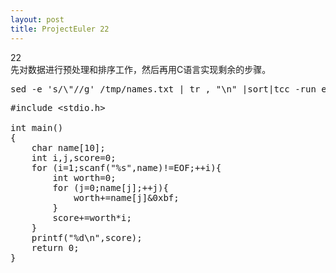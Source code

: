 ```yaml
---
layout: post
title: ProjectEuler 22
---
```

22  
先对数据进行预处理和排序工作，然后再用C语言实现剩余的步骤。
<pre class="prettyprint lang-bash">
sed -e 's/\"//g' /tmp/names.txt | tr , "\n" |sort|tcc -run euler22.c
</pre>
<pre class="prettyprint">
#include &lt;stdio.h&gt;

int main()
{
	char name[10];
	int i,j,score=0;
	for (i=1;scanf("%s",name)!=EOF;++i){
		int worth=0;
		for (j=0;name[j];++j){
			worth+=name[j]&0xbf;
		}
		score+=worth*i;
	}
	printf("%d\n",score);
	return 0;
}
</pre>

